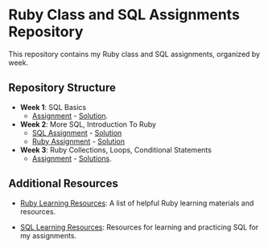 # Ruby Class and SQL Assignments Repository

This repository contains my Ruby class and SQL assignments, organized by week.

## Repository Structure

- **Week 1**: SQL Basics
  - [Assignment](week-01/assignment.txt) - [Solution](week-01/solutions.sql).
- **Week 2**: More SQL, Introduction To Ruby
  - [SQL Assignment](week-02/sql/assignment.txt) - [Solution](week-02/sql/solutions.sql)
  - [Ruby Assignment](week-02/ruby/assignment.md) - [Solution](week-02/ruby/solution.rb)
- **Week 3**: Ruby Collections, Loops, Conditional Statements
  - [Assignment](week-03/assignment.md) - [Solutions](week-03/solutions).
  
  


## Additional Resources

- [Ruby Learning Resources](./ruby-resources.md): A list of helpful Ruby learning materials and resources.

- [SQL Learning Resources](./sql-resources.md): Resources for learning and practicing SQL for my assignments.
